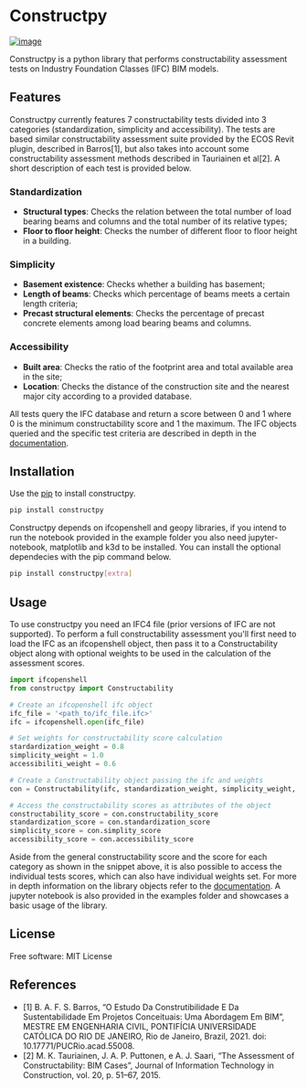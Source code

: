 # Constructpy


[![image](https://img.shields.io/pypi/v/constructpy.svg)](https://pypi.python.org/pypi/constructpy)


Constructpy is a python library that performs constructability assessment tests on Industry Foundation Classes (IFC) BIM models.

## Features

Constructpy currently features 7 constructability tests divided into 3 categories (standardization, simplicity and accessibility). The tests are based similar constructability assessment suite provided by the ECOS Revit plugin, described in Barros[1], but also takes into account some constructability assessment methods described in Tauriainen et al[2]. A short description of each test is provided below.

### Standardization

- **Structural types**: Checks the relation between the total number of load bearing beams and columns and the total number of its relative types;
- **Floor to floor height**: Checks the number of different floor to floor height in a building.

### Simplicity

- **Basement existence**: Checks whether a building has basement;
- **Length of beams**: Checks which percentage of beams meets a certain length criteria;
- **Precast structural elements**: Checks the percentage of precast concrete elements among load bearing beams and columns.

### Accessibility

- **Built area**: Checks the ratio of the footprint area and total available area in the site;
- **Location**: Checks the distance of the construction site and the nearest major city according to a provided database.

All tests query the IFC database and return a score between 0 and 1 where 0 is the minimum constructability score and 1 the maximum. The IFC objects queried and the specific test criteria are described in depth in the [documentation](https://chrisjesuscj.github.io/constructpy).

## Installation

Use the [pip](https://pip.pypa.io/en/stable/) to install constructpy.

```bash
pip install constructpy
```

Constructpy depends on ifcopenshell and geopy libraries, if you intend to run the notebook provided in the example folder you also need jupyter-notebook, matplotlib and k3d to be installed. You can install the optional dependecies with the pip command below.

```bash
pip install constructpy[extra]
```

## Usage

To use constructpy you need an IFC4 file (prior versions of IFC are not supported). To perform a full constructability assessment you'll first need to load the IFC as an ifcopenshell object, then pass it to a Constructability object along with optional weights to be used in the calculation of the assessment scores.

```python
import ifcopenshell
from constructpy import Constructability

# Create an ifcopenshell ifc object
ifc_file = '<path_to/ifc_file.ifc>'
ifc = ifcopenshell.open(ifc_file)

# Set weights for constructability score calculation
stardardization_weight = 0.8
simplicity_weight = 1.0
accessibiliti_weight = 0.6

# Create a Constructability object passing the ifc and weights
con = Constructability(ifc, standardization_weight, simplicity_weight, accessibility_weight)

# Access the constructability scores as attributes of the object
constructability_score = con.constructability_score
standardization_score = con.standardization_score
simplicity_score = con.simplity_score
accessibility_score = con.accessibility_score
```

Aside from the general constructability score and the score for each category as shown in the snippet above, it is also possible to access the individual tests scores, which can also have individual weights set. For more in depth information on the library objects refer to the [documentation](https://chrisjesuscj.github.io/constructpy). A jupyter notebook is also provided in the examples folder and showcases a basic usage of the library.

## License

Free software: MIT License

## References

- [1] B. A. F. S. Barros, “O Estudo Da Construtibilidade E Da Sustentabilidade Em Projetos Conceituais: Uma Abordagem Em BIM”, MESTRE EM ENGENHARIA CIVIL, PONTIFÍCIA UNIVERSIDADE CATÓLICA DO RIO DE JANEIRO, Rio de Janeiro, Brazil, 2021. doi: 10.17771/PUCRio.acad.55008.
- [2] M. K. Tauriainen, J. A. P. Puttonen, e A. J. Saari, “The Assessment of Constructability: BIM Cases”, Journal of Information Technology in Construction, vol. 20, p. 51–67, 2015.

